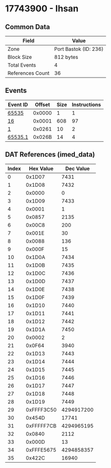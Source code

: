 # 17743900 - Ihsan

## Common Data

| Field            | Value                 |
|------------------|-----------------------|
| Zone             | Port Bastok (ID: 236) |
| Block Size       | 812 bytes             |
| Total Events     | 4                     |
| References Count | 36                    |

## Events

| Event ID                | Offset   |   Size |   Instructions |
|-------------------------|----------|--------|----------------|
| [65535](./65535.md)     | 0x0000   |      1 |              1 |
| [16](./16.md)           | 0x0001   |    608 |             97 |
| [1](./1.md)             | 0x0261   |     10 |              2 |
| [65535.1](./65535.1.md) | 0x026B   |     14 |              4 |

## DAT References (imed_data)

|   Index | Hex Value   |   Dec Value |
|---------|-------------|-------------|
|       0 | 0x1D07      |        7431 |
|       1 | 0x1D08      |        7432 |
|       2 | 0x0000      |           0 |
|       3 | 0x1D09      |        7433 |
|       4 | 0x0001      |           1 |
|       5 | 0x0857      |        2135 |
|       6 | 0x00C8      |         200 |
|       7 | 0x001E      |          30 |
|       8 | 0x0088      |         136 |
|       9 | 0x000F      |          15 |
|      10 | 0x1D0A      |        7434 |
|      11 | 0x1D0B      |        7435 |
|      12 | 0x1D0C      |        7436 |
|      13 | 0x1D0D      |        7437 |
|      14 | 0x1D0E      |        7438 |
|      15 | 0x1D0F      |        7439 |
|      16 | 0x1D10      |        7440 |
|      17 | 0x1D11      |        7441 |
|      18 | 0x1D12      |        7442 |
|      19 | 0x1D1A      |        7450 |
|      20 | 0x0002      |           2 |
|      21 | 0x0F64      |        3940 |
|      22 | 0x1D13      |        7443 |
|      23 | 0x1D14      |        7444 |
|      24 | 0x1D15      |        7445 |
|      25 | 0x1D16      |        7446 |
|      26 | 0x1D17      |        7447 |
|      27 | 0x1D18      |        7448 |
|      28 | 0x1D19      |        7449 |
|      29 | 0xFFFF3C50  |  4294917200 |
|      30 | 0x454D      |       17741 |
|      31 | 0xFFFFF7CB  |  4294965195 |
|      32 | 0x0840      |        2112 |
|      33 | 0x000D      |          13 |
|      34 | 0xFFFE5675  |  4294858357 |
|      35 | 0x422C      |       16940 |

